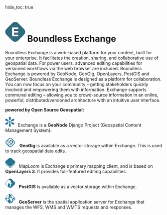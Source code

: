 hide_toc: true

# ![EXCHANGE](img/exchange.png)  Boundless Exchange

Boundless Exchange is a web-based platform for your content, built for your enterprise. It facilitates the creation, sharing, and collaborative use of geospatial data. For power users, advanced editing capabilities for versioned workflows via the web browser are included. Boundless Exchange is powered by GeoNode, GeoGig, OpenLayers, PostGIS and GeoServer.
Boundless Exchange is designed as a platform for collaboration. You can now focus on your community – getting stakeholders quickly involved and empowering them with information. Exchange supports communal editing – allowing you to crowd-source information in an online, powerful, distributed/versioned architecture with an intuitive user interface.

<b>powered by Open Source Geospatial:</b>

![GEONODE](img/geonode.png) &nbsp; Exchange is a __GeoNode__ Django Project (Geospatial Content Management System).

![GEOGIG](img/geogig.png) &nbsp; __GeoGig__ is available as a vector storage within Exchange. This is used to track geospatial data edits.

![OL3](img/ol3.png) &nbsp; MapLoom is Exchange's primary mapping client, and is based on __OpenLayers 3__. It provides full-featured editing capabilities.

![POSTGIS](img/postgis.png) &nbsp; __PostGIS__ is available as a vector storage within Exchange.

![GEOSERVER](img/geoserver.png) &nbsp; __GeoServer__ is the spatial application server for Exchange that manages the WFS, WMS and WMTS requests and responses.
